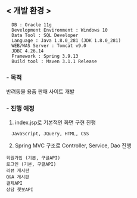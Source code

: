 

## < 개발 환경 >
```
  DB : Oracle 11g
  Development Environment : Windows 10
  Data Tool : SQL Developer
  Language : Java 1.8.0_281 (JDK 1.8.0_281)
  WEB/WAS Server : Tomcat v9.0
  JDBC 4.26.14
  Framework : Spring 3.9.13
  Build tool : Maven 3.1.1 Release
```


### - 목적
반려동물 용품 판매 사이트 개발



### - 진행 예정
1. index.jsp로 기본적인 화면 구현 진행
```
  JavaScript, JQuery, HTML, CSS 
```
2. Spring MVC 구조로 Controller, Service, Dao 진행
```
회원가입 (기본, 구글API)
로그인 (기본, 구글API)
리뷰 게시판
Q&A 게시판
결제API
상담 챗봇API

```  
  
  
 
